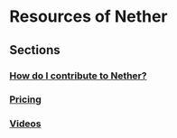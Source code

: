 # Resources of Nether

## Sections

### [How do I contribute to Nether?](contributing)

### [Pricing](pricing.md)

### [Videos](videos.md)